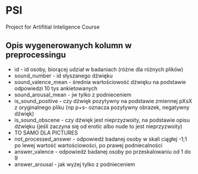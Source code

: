 # PSI
Project for Artifitial Inteligence Course

## Opis wygenerowanych kolumn w preprocessingu

* id - id osoby, biorącej udział w badaniach (różne dla różnych plików)
* sound_number - id słyszanego dźwięku
* sound_valence_mean - średnia wartościowość dźwięku na podstawie odpowiedzi 10 tys ankietowanych
* sound_arousal_mean - jw tylko z podnieceniem
* is_sound_positive - czy dźwięk pozytywny na podstawie zmiennej pXsX z oryginalnego pliku (np p+s- oznacza pozytywny obrazek, negatywny dźwięk)
* is_sound_obscene - czy dźwięk jest nieprzyzwoity, na podstawie opisu dźwięku (jeśli zaczyna się od erotic albo nude to jest nieprzyzwoity)
* TO SAMO DLA PICTURES
* not_processed_answer - odpowiedź badanej osoby w skali ciągłej -1;1 po lewej wartość wartościowości, po prawej podniecalności
* answer_valence - odpowiedź badanej osoby po przeskalowaniu od 1 do 9 
* answer_arousal - jak wyżej tylko z podnieceniem
